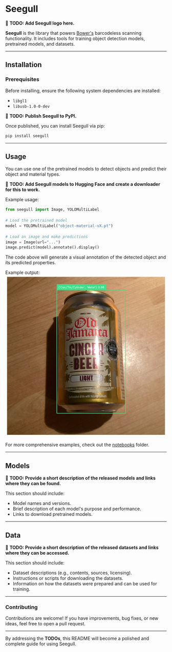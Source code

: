 # **Seegull**  

🚧 **TODO: Add Seegull logo here.**

**Seegull** is the library that powers [Bower's](https://getbower.com/) barcodeless scanning functionality. It includes tools for training object detection models, pretrained models, and datasets.

---

## **Installation**

### Prerequisites
Before installing, ensure the following system dependencies are installed:
- `libgl1`
- `libusb-1.0-0-dev`

🚧 **TODO: Publish Seegull to PyPI.**

Once published, you can install Seegull via pip:  
```bash
pip install seegull
```

---

## **Usage**

You can use one of the pretrained models to detect objects and predict their object and material types.

🚧 **TODO: Add Seegull models to Hugging Face and create a downloader for this to work.**

Example usage:
```python
from seegull import Image, YOLOMultiLabel

# Load the pretrained model
model = YOLOMultiLabel("object-material-vX.pt")

# Load an image and make predictions
image = Image(url="...")
image.predict(model).annotate().display()
```

The code above will generate a visual annotation of the detected object and its predicted properties.  

Example output:  
![Example annotation of a metal can](docs/example_annotation.png)

For more comprehensive examples, check out the [notebooks](notebooks) folder.

---

## **Models**

🚧 **TODO: Provide a short description of the released models and links where they can be found.**

This section should include:
- Model names and versions.
- Brief description of each model's purpose and performance.
- Links to download pretrained models.

---

## **Data**

🚧 **TODO: Provide a short description of the released datasets and links where they can be accessed.**

This section should include:
- Dataset descriptions (e.g., contents, sources, licensing).
- Instructions or scripts for downloading the datasets.
- Information on how the datasets were prepared and can be used for training.

---

### **Contributing**

Contributions are welcome! If you have improvements, bug fixes, or new ideas, feel free to open a pull request.

---

By addressing the **TODOs**, this README will become a polished and complete guide for using Seegull.
